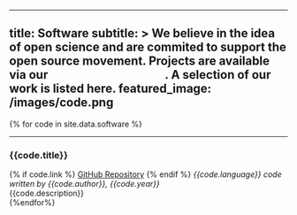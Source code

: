  ---
title: Software
subtitle: >
    We believe in the idea of open science and are commited to support the open
    source movement. Projects are available via our <a
    href="https://github.com/cremerlab" style="color:#FFF"><i>GitHub organization</i></a>.  A selection of
    our work is listed here.
featured_image: /images/code.png
---

{% for code in site.data.software %}

<hr/>
<h3>{{code.title}}</h3>
{% if code.link %}
<a class="button " href="{{code.link}}">GitHub Repository</a>
{% endif %}
<i>{{code.language}} code written by {{code.author}}, {{code.year}}</i><br/>
{{code.description}}<br/>
{%endfor%}
